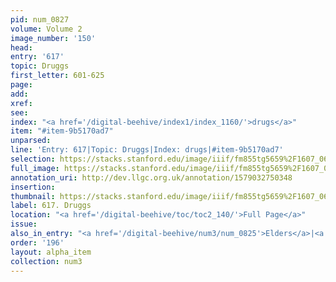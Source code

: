 ```yaml
---
pid: num_0827
volume: Volume 2
image_number: '150'
head: 
entry: '617'
topic: Druggs
first_letter: 601-625
page: 
add: 
xref: 
see: 
index: "<a href='/digital-beehive/index1/index_1160/'>drugs</a>"
item: "#item-9b5170ad7"
unparsed: 
line: 'Entry: 617|Topic: Druggs|Index: drugs|#item-9b5170ad7'
selection: https://stacks.stanford.edu/image/iiif/fm855tg5659%2F1607_0617/877,4607,2829,236/full/0/default.jpg
full_image: https://stacks.stanford.edu/image/iiif/fm855tg5659%2F1607_0617/full/full/0/default.jpg
annotation_uri: http://dev.llgc.org.uk/annotation/1579032750348
insertion: 
thumbnail: https://stacks.stanford.edu/image/iiif/fm855tg5659%2F1607_0617/877,4607,600,180/250,/0/default.jpg
label: 617. Druggs
location: "<a href='/digital-beehive/toc/toc2_140/'>Full Page</a>"
issue: 
also_in_entry: "<a href='/digital-beehive/num3/num_0825'>Elders</a>|<a href='/digital-beehive/num3/num_0826'>Squirrel</a>"
order: '196'
layout: alpha_item
collection: num3
---
```


